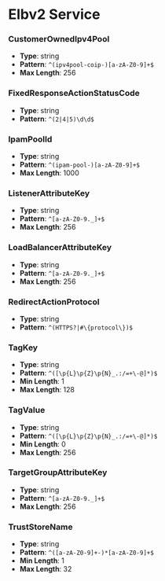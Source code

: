 # Elbv2 Service

### CustomerOwnedIpv4Pool
- **Type**: string
- **Pattern**: `^(ipv4pool-coip-)[a-zA-Z0-9]+$`
- **Max Length**: 256

### FixedResponseActionStatusCode
- **Type**: string
- **Pattern**: `^(2|4|5)\d\d$`

### IpamPoolId
- **Type**: string
- **Pattern**: `^(ipam-pool-)[a-zA-Z0-9]+$`
- **Max Length**: 1000

### ListenerAttributeKey
- **Type**: string
- **Pattern**: `^[a-zA-Z0-9._]+$`
- **Max Length**: 256

### LoadBalancerAttributeKey
- **Type**: string
- **Pattern**: `^[a-zA-Z0-9._]+$`
- **Max Length**: 256

### RedirectActionProtocol
- **Type**: string
- **Pattern**: `^(HTTPS?|#\{protocol\})$`

### TagKey
- **Type**: string
- **Pattern**: `^([\p{L}\p{Z}\p{N}_.:/=+\-@]*)$`
- **Min Length**: 1
- **Max Length**: 128

### TagValue
- **Type**: string
- **Pattern**: `^([\p{L}\p{Z}\p{N}_.:/=+\-@]*)$`
- **Min Length**: 0
- **Max Length**: 256

### TargetGroupAttributeKey
- **Type**: string
- **Pattern**: `^[a-zA-Z0-9._]+$`
- **Max Length**: 256

### TrustStoreName
- **Type**: string
- **Pattern**: `^([a-zA-Z0-9]+-)*[a-zA-Z0-9]+$`
- **Min Length**: 1
- **Max Length**: 32

